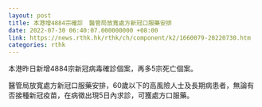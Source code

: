 ```yaml
---
layout: post
title: 本港增4884宗確診　醫管局放寬處方新冠口服藥安排
date: 2022-07-30 06:40:07.000000000 +08:00
link: https://news.rthk.hk/rthk/ch/component/k2/1660079-20220730.htm
categories: rthk
---
```


本港昨日新增4884宗新冠病毒確診個案，再多5宗死亡個案。

醫管局放寬處方新冠口服藥安排，60歲以下的高風險人士及長期病患者，無論有否接種新冠疫苗，在病徵出現5日內求診，可獲處方口服藥。
